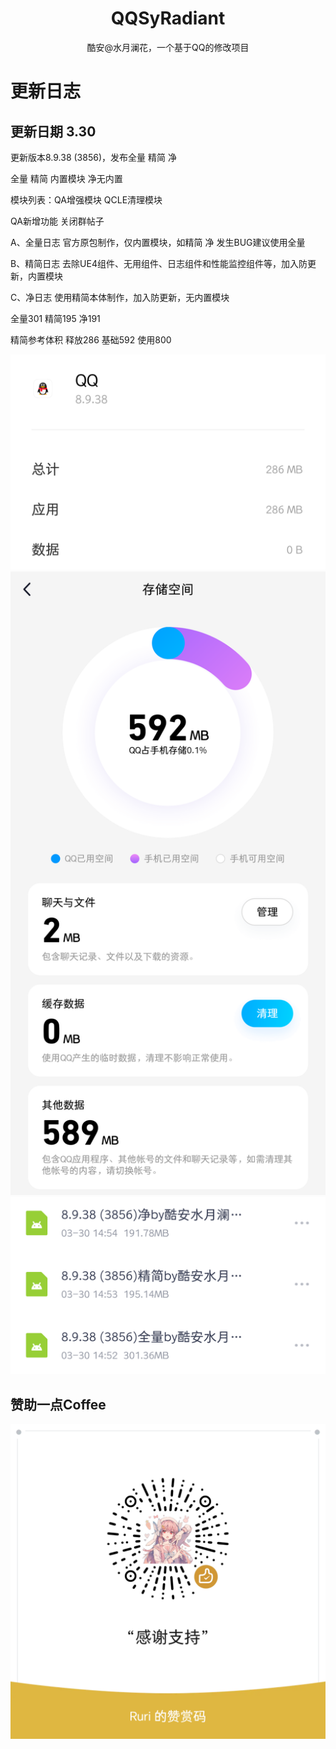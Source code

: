 <h1 align="center" style="font-weight: bold">
  QQSyRadiant
</h1>

<p align="center">
  酷安@水月澜花，一个基于QQ的修改项目
</p>

# 更新日志

## 更新日期 3.30

更新版本8.9.38 (3856)，发布全量 精简 净

全量 精简 内置模块 净无内置

模块列表：QA增强模块 QCLE清理模块 

QA新增功能 关闭群帖子

A、全量日志 官方原包制作，仅内置模块，如精简 净 发生BUG建议使用全量

B、精简日志 去除UE4组件、无用组件、日志组件和性能监控组件等，加入防更新，内置模块

C、净日志 使用精简本体制作，加入防更新，无内置模块

全量301 精简195 净191

精简参考体积 释放286 基础592 使用800

![1](./images/1.png)
![2](./images/2.png)
![3](./images/3.png)

## 赞助一点Coffee
![赞助](./images/赞助.png)
